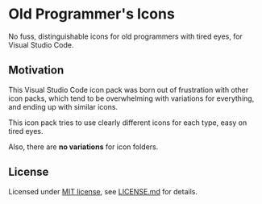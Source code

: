 # Old Programmer's Icons

No fuss, distinguishable icons for old programmers with tired eyes, for Visual Studio Code.

## Motivation

This Visual Studio Code icon pack was born out of frustration with other icon packs, which tend to be overwhelming with variations for everything, and ending up with similar icons.

This icon pack tries to use clearly different icons for each type, easy on tired eyes.

Also, there are **no variations** for icon folders.

## License

Licensed under [MIT license](https://opensource.org/licenses/MIT), see [LICENSE.md](LICENSE.md) for details.
